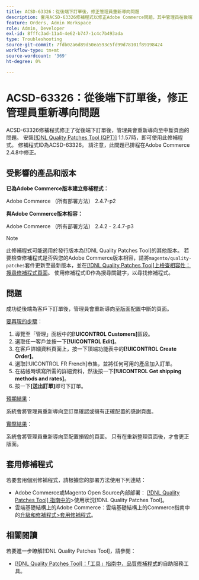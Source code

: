 ```yaml
---
title: ACSD-63326：從後端下訂單後，修正管理員重新導向問題
description: 套用ACSD-63326修補程式以修正Adobe Commerce問題，其中管理員在後端下訂單後會重新導向至中斷頁面。
feature: Orders, Admin Workspace
role: Admin, Developer
exl-id: 8fffc3ad-11a4-4e62-b747-1c4c7b493ada
type: Troubleshooting
source-git-commit: 7fdb02a6d89d50ea593c5fd99d78101f89198424
workflow-type: tm+mt
source-wordcount: '369'
ht-degree: 0%

---
```


# ACSD-63326：從後端下訂單後，修正管理員重新導向問題

ACSD-63326修補程式修正了從後端下訂單後，管理員會重新導向至中斷頁面的問題。 安裝[[!DNL Quality Patches Tool (QPT)]](/help/tools/quality-patches-tool/quality-patches-tool-to-self-serve-quality-patches.md) 1.1.57時，即可使用此修補程式。 修補程式ID為ACSD-63326。 請注意，此問題已排程在Adobe Commerce 2.4.8中修正。

## 受影響的產品和版本

**已為Adobe Commerce版本建立修補程式：**

Adobe Commerce （所有部署方法） 2.4.7-p2

**與Adobe Commerce版本相容：**

Adobe Commerce （所有部署方法） 2.4.2 - 2.4.7-p3

>[!NOTE]
>
>此修補程式可能適用於發行版本為[!DNL Quality Patches Tool]的其他版本。 若要檢查修補程式是否與您的Adobe Commerce版本相容，請將`magento/quality-patches`套件更新至最新版本，並在[[!DNL Quality Patches Tool]上檢查相容性：搜尋修補程式頁面](https://experienceleague.adobe.com/tools/commerce-quality-patches/index.html)。 使用修補程式ID作為搜尋關鍵字，以尋找修補程式。

## 問題

成功從後端為客戶下訂單後，管理員會重新導向至版面配置中斷的頁面。

<u>要再現的步驟</u>：

1. 導覽至「管理」面板中的&#x200B;**[!UICONTROL Customers]**&#x200B;區段。
1. 選取任一客戶並按一下&#x200B;**[!UICONTROL Edit]**。
1. 在客戶詳細資料頁面上，按一下頂端功能表中的&#x200B;**[!UICONTROL Create Order]**。
1. 選取[!UICONTROL FR French]市集，並將任何可用的產品加入訂單。
1. 在結帳時填寫所需的詳細資料，然後按一下&#x200B;**[!UICONTROL Get shipping methods and rates]**。
1. 按一下&#x200B;**[送出訂單]**&#x200B;即可下訂單。

<u>預期結果</u>：

系統會將管理員重新導向至訂單確認或擁有正確配置的感謝頁面。

<u>實際結果</u>：

系統會將管理員重新導向至配置損毀的頁面。 只有在重新整理頁面後，才會更正版面。

## 套用修補程式

若要套用個別修補程式，請根據您的部署方法使用下列連結：

* Adobe Commerce或Magento Open Source內部部署： [[!DNL Quality Patches Tool] 指南中的](/help/tools/quality-patches-tool/usage.md)>使用狀況[!DNL Quality Patches Tool]。
* 雲端基礎結構上的Adobe Commerce：雲端基礎結構上的Commerce指南中的[升級和修補程式>套用修補程式](https://experienceleague.adobe.com/docs/commerce-cloud-service/user-guide/develop/upgrade/apply-patches.html)。


## 相關閱讀

若要進一步瞭解[!DNL Quality Patches Tool]，請參閱：

* [[!DNL Quality Patches Tool]：「工具」指南中，品質修補程式](/help/tools/quality-patches-tool/quality-patches-tool-to-self-serve-quality-patches.md)的自助服務工具。
